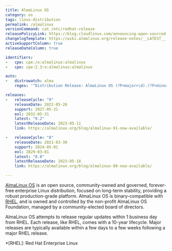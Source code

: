 ```yaml
---
title: AlmaLinux OS
category: os
tags: linux-distribution
permalink: /almalinux
versionCommand: cat /etc/redhat-release
releasePolicyLink: https://blog.cloudlinux.com/announcing-open-sourced-community-driven-rhel-fork-by-cloudlinux
changelogTemplate: https://wiki.almalinux.org/release-notes/__LATEST__.html
activeSupportColumn: true
releaseDateColumn: true

identifiers:
-   cpe: cpe:/o:almalinux:almalinux
-   cpe: cpe:2.3:o:almalinux:almalinux

auto:
-   distrowatch: alma
    regex: '^Distribution Release: AlmaLinux OS (?P<major>\d).(?P<minor>\d)$'

releases:
-   releaseCycle: "9"
    releaseDate: 2022-05-26
    support: 2027-05-31
    eol: 2032-05-31
    latest: "9.2"
    latestReleaseDate: 2023-05-11
    link: https://almalinux.org/blog/almalinux-91-now-available/

-   releaseCycle: "8"
    releaseDate: 2021-03-30
    support: 2024-05-01
    eol: 2029-03-01
    latest: "8.8"
    latestReleaseDate: 2023-05-18
    link: https://almalinux.org/blog/almalinux-88-now-available/

---
```


[AlmaLinux OS](https://almalinux.org/) is an open source, community-owned and governed, forever-free enterprise Linux distribution, focused on long-term stability, providing a robust production-grade platform. AlmaLinux OS is binary-compatible with [RHEL](https://www.redhat.com/en/technologies/linux-platforms/enterprise-linux), and is owned and controlled by the non-profit AlmaLinux OS Foundation, managed by a community-elected board of directors.

AlmaLinux OS attempts to release regular updates within 1 business day from RHEL. Each release, like RHEL, comes with a 10-year lifecycle. Major releases are typically available within a few days to a few weeks following a major RHEL release.

*[RHEL]: Red Hat Enterprise Linux
